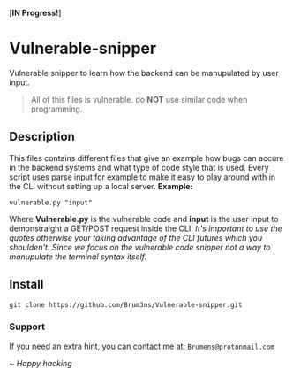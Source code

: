 [**IN Progress!**]

# Vulnerable-snipper
Vulnerable snipper to learn how the backend can be manupulated by user input.
> All of this files is vulnerable. do **NOT** use similar code when programming.

## Description
This files contains different files that give an example how bugs can accure in the backend systems and what type of code style that is used.
Every script uses parse input for example to make it easy to play around with in the CLI without setting up a local server.
**Example:**
```
vulnerable.py "input"
```
Where **Vulnerable.py** is the vulnerable code and **input** is the user input to demonstraight a GET/POST request inside the CLI.
*It's important to use the quotes otherwise your taking advantage of the CLI futures which you shoulden't. Since we focus on the vulnerable code snipper not a way to *manupulate* the terminal syntax itself.*

## Install
```
git clone https://github.com/Brum3ns/Vulnerable-snipper.git
```


### Support
If you need an extra hint, you can contact me at: `Brumens@protonmail.com`

~ *Happy hacking*


